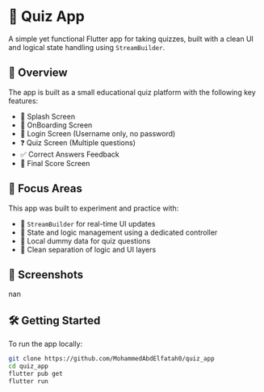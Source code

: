 # 🧠 Quiz App

A simple yet functional Flutter app for taking quizzes, built with a clean UI and logical state handling using `StreamBuilder`.

## 📌 Overview

The app is built as a small educational quiz platform with the following key features:

- 🚀 Splash Screen
- 📘 OnBoarding Screen
- 👤 Login Screen (Username only, no password)
- ❓ Quiz Screen (Multiple questions)
- ✅ Correct Answers Feedback
- 🧮 Final Score Screen

## 🧠 Focus Areas

This app was built to experiment and practice with:
- 🎯 `StreamBuilder` for real-time UI updates
- 🧩 State and logic management using a dedicated controller
- 🧪 Local dummy data for quiz questions
- 🧼 Clean separation of logic and UI layers

## 📱 Screenshots
nan

## 🛠 Getting Started

To run the app locally:

```bash
git clone https://github.com/MohammedAbdElfatah0/quiz_app
cd quiz_app
flutter pub get
flutter run
